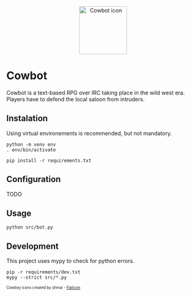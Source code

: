 <div align="center">
  <img alt="Cowbot icon" src="https://github.com/bemug/cowbot/assets/5015627/6c55b1d9-b2eb-464f-861a-4ef1461e8e02" width="125" />
</div>

# Cowbot
Cowbot is a text-based RPG over IRC taking place in the wild west era. Players have to defend the local saloon from intruders.

## Instalation
Using virtual environements is recommended, but not mandatory.
```
python -m venv env
. env/bin/activate
```
```
pip install -r requirements.txt
```

## Configuration
TODO

## Usage
```
python src/bot.py
```

## Development
This project uses mypy to check for python errors.
```
pip -r requirements/dev.txt
mypy --strict src/*.py
```

<sub><sup>Cowboy icons created by shmai - <a href="https://www.flaticon.com/free-icons/cowboy" title="cowboy icons">Flaticon</a></sub></sup>
